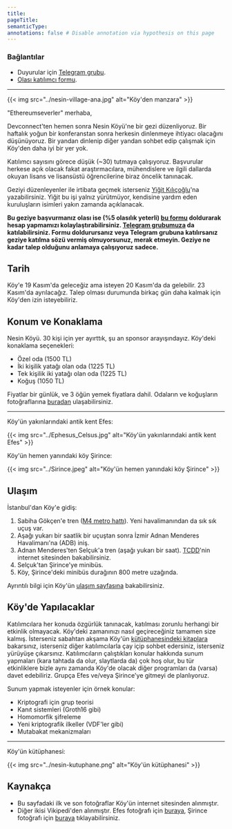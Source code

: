 ```yaml
---
title:
pageTitle:
semanticType:
annotations: false # Disable annotation via hypothesis on this page
---
```


### Bağlantılar
* Duyurular için [Telegram grubu](https://t.me/+u6Mfogc8KtI0NWEx).
* [Olası katılımcı formu](https://forms.gle/bvfUbDNhGPeg3GCR6).

---

{{< img src="../nesin-village-ana.jpg" alt="Köy'den manzara" >}}

"Ethereumseverler" merhaba,

Devconnect'ten hemen sonra Nesin Köyü'ne bir gezi düzenliyoruz. Bir haftalık yoğun bir konferanstan sonra herkesin dinlenmeye ihtiyacı olacağını düşünüyoruz. Bir yandan dinlenip diğer yandan sohbet edip çalışmak için Köy'den daha iyi bir yer yok.

Katılımcı sayısını görece düşük (~30) tutmaya çalışıyoruz. Başvurular herkese açık olacak fakat araştırmacılara, mühendislere ve ilgili dallarda okuyan lisans ve lisansüstü öğrencilerine biraz öncelik tanınacak.

Geziyi düzenleyenler ile irtibata geçmek isterseniz [Yiğit Kılıçoğlu](https://yigitkilicoglu.com)'na yazabilirsiniz. Yiğit bu işi yalnız yürütmüyor, kendisine yardım eden kuruluşların isimleri yakın zamanda açıklanacak.

**Bu geziye başvurmanız olası ise (%5 olasılık yeterli) [bu formu](https://forms.gle/bvfUbDNhGPeg3GCR6) doldurarak hesap yapmamızı kolaylaştırabilirsiniz. [Telegram grubumuza](https://t.me/+u6Mfogc8KtI0NWEx) da katılabilirsiniz. Formu doldurursanız veya Telegram grubuna katılırsanız geziye katılma sözü vermiş olmuyorsunuz, merak etmeyin. Geziye ne kadar talep olduğunu anlamaya çalışıyoruz sadece.**

## Tarih

Köy'e 19 Kasım'da geleceğiz ama isteyen 20 Kasım'da da gelebilir. 23 Kasım'da ayrılacağız. Talep olması durumunda birkaç gün daha kalmak için Köy'den izin isteyebiliriz.

## Konum ve Konaklama

Nesin Köyü. 30 kişi için yer ayırttık, şu an sponsor arayışındayız. Köy'deki konaklama seçenekleri:

* Özel oda (1500 TL)
* İki kişilik yatağı olan oda  (1225 TL)
* Tek kişilik iki yatağı olan oda (1225 TL)
* Koğuş (1050 TL)

Fiyatlar bir günlük, ve 3 öğün yemek fiyatlara dahil. Odaların ve koğuşların fotoğraflarına [buradan](https://nesinkoyleri.org/galeri/) ulaşabilirsiniz.

---

Köy'ün yakınlarındaki antik kent Efes:

{{< img src="../Ephesus_Celsus.jpg" alt="Köy'ün yakınlarındaki antik kent Efes" >}}

Köy'ün hemen yanındaki köy Şirince:

{{< img src="../Sirince.jpeg" alt="Köy'ün hemen yanındaki köy Şirince" >}}

## Ulaşım

İstanbul'dan Köy'e gidiş:

1. Sabiha Gökçen'e tren ([M4 metro hattı](https://www.metro.istanbul/Hatlarimiz/HatDetay?hat=M4)). Yeni havalimanından da sık sık uçuş var.
2. Aşağı yukarı bir saatlik bir uçuştan sonra İzmir Adnan Menderes Havalimanı'na (ADB) iniş.
3. Adnan Menderes'ten Selçuk'a tren (aşağı yukarı bir saat). [TCDD](https://bilet.tcdd.gov.tr/)'nin internet sitesinden bakabilirsiniz.
4. Selçuk'tan Şirince'ye minibüs.
5. Köy, Şirince'deki minibüs durağının 800 metre uzağında.

Ayrıntılı bilgi için Köy'ün [ulaşım sayfasına](https://nesinkoyleri.org/ulasim/) bakabilirsiniz.

## Köy'de Yapılacaklar

Katılımcılara her konuda özgürlük tanınacak, katılması zorunlu herhangi bir etkinlik olmayacak. Köy'deki zamanınızı nasıl geçireceğiniz tamamen size kalmış. İsterseniz sabahtan akşama Köy'ün [kütüphanesindeki kitaplara](https://nesinkoyleri.org/kutuphanemiz/) bakarsınız, isterseniz diğer katılımcılarla çay içip sohbet edersiniz, isterseniz yürüyüşe çıkarsınız. Katılımcıların çalıştıkları konular hakkında sunum yapmaları (kara tahtada da olur, slaytlarda da) çok hoş olur, bu tür etkinliklere bizle aynı zamanda Köy'de olacak diğer programları da (varsa) davet edebiliriz. Grupça Efes ve/veya Şirince'ye gitmeyi de planlıyoruz.

Sunum yapmak isteyenler için örnek konular:
* Kriptografi için grup teorisi
* Kanıt sistemleri (Groth16 gibi)
* Homomorfik şifreleme
* Yeni kriptografik ilkeller (VDF'ler gibi)
* Mutabakat mekanizmaları

---

Köy'ün kütüphanesi:

{{< img src="../nesin-kutuphane.png" alt="Köy'ün kütüphanesi" >}}

## Kaynakça
* Bu sayfadaki ilk ve son fotoğraflar Köy'ün internet sitesinden alınmıştır.
* Diğer ikisi Vikipedi'den alınmıştır. Efes fotoğrafı için [buraya](https://en.wikipedia.org/wiki/File:Ephesus_Celsus_Library_Fa%C3%A7ade.jpg), Şirince fotoğrafı için [buraya](https://commons.wikimedia.org/wiki/File:Sirince_Overview_2012.jpg) tıklayabilirsiniz.

